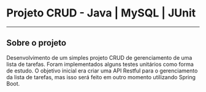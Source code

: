 # Projeto CRUD - Java | MySQL | JUnit

---

## Sobre o projeto

Desenvolvimento de um simples projeto CRUD de gerenciamento de uma lista de tarefas. 
Foram implementados alguns testes unitários como forma de estudo.
O objetivo inicial era criar uma API Restful para o gerenciamento da lista de tarefas, 
mas isso será feito em outro momento utilizando Spring Boot.
